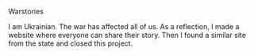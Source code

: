 Warstories

I am Ukrainian. The war has affected all of us. As a reflection, I made a website where everyone can share their story. Then I found a similar site from the state and closed this project.
